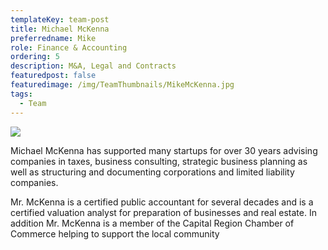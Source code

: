 ```yaml
---
templateKey: team-post
title: Michael McKenna
preferredname: Mike
role: Finance & Accounting
ordering: 5
description: M&A, Legal and Contracts
featuredpost: false
featuredimage: /img/TeamThumbnails/MikeMcKenna.jpg
tags:
  - Team
---
```

![](/img/TeamThumbnails/MikeMcKenna.jpg)

Michael McKenna has supported many startups for over 30 years advising companies in taxes, business consulting, strategic business planning as well as structuring and documenting corporations and limited liability companies.

Mr. McKenna is a certified public accountant for several decades and is a certified valuation analyst for preparation of businesses and real estate. In addition Mr. McKenna is a member of the Capital Region Chamber of Commerce helping to support the local community